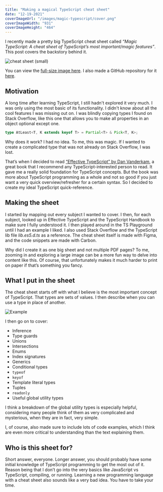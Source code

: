 ```yaml
---
title: "Making a magical TypeScript cheat sheet"
date: "12-19-2021"
coverImageUrl: "/images/magic-typescript/cover.png"
coverImageWidth: "931"
coverImageHeight: "464"
---
```


I recently made a pretty big TypeScript cheat sheet called _“Magic TypeScript: A cheat sheet of TypeScript’s most important/magic features”_. This post covers the backstory behind it.

![cheat sheet (small)](/images/magic-typescript/small.png)

You can view the [full-size image here](/images/magic-typescript/magic-typescript.png). I also made a GitHub repository for it [here](https://github.com/carltheperson/magic-typescript).

## Motivation

A long time after learning TypeScript, I still hadn't explored it very much. I was only using the most basic of its functionality. I didn't know about all the cool features I was missing out on. I was blindly copying types I found on Stack Overflow, like this one that allows you to make all properties in an object optional except one.

```ts
type AtLeast<T, K extends keyof T> = Partial<T> & Pick<T, K>;
```

Why does it work? I had no idea. To me, this was magic. If I wanted to create a complicated type that was not already on Stack Overflow, I was lost.

That’s when I decided to read [“Effective TypeScript” by Dan Vanderkam](https://www.amazon.com/Effective-TypeScript-Specific-Ways-Improve/dp/1492053740/), a great book that I recommend any TypeScript-interested person to read. It gave me a really solid foundation for TypeScript concepts. But the book was more about TypeScript programming as a whole and not so good if you just want a very quick overview/refresher for a certain syntax. So I decided to create my ideal TypeScript quick-reference.

## Making the sheet

I started by mapping out every subject I wanted to cover. I then, for each subject, looked up in Effective TypeScript and the TypeScript Handbook to make sure I fully understood it. I then played around in the TS Playground until I had an example I liked. I also used Stack Overflow and the TypeScript lib file _lib.es5.d.ts_ as a reference. The cheat sheet itself is made with Figma, and the code snippets are made with Carbon.

Why did I create it as one big sheet and not multiple PDF pages? To me, zooming in and exploring a large image can be a more fun way to delve into content like this. Of course, that unfortunately makes it much harder to print on paper if that’s something you fancy.

## What I put in the sheet

The cheat sheet starts off with what I believe is the most important concept of TypeScript. That types are sets of values. I then describe when you can use a type in place of another.

![Example](/images/magic-typescript/example.png)

I then go on to cover:

- Inference
- Type guards
- Unions
- Intersections
- Enums
- Index signatures
- Generics
- Conditional types
- `typeof`
- `keyof`
- Template literal types
- Tuples
- `readonly`
- Useful global utility types

I think a breakdown of the global utility types is especially helpful, considering many people think of them as very complicated and mysterious, when they are in fact, very simple.

I, of course, also made sure to include lots of code examples, which I think are even more critical to understanding than the text explaining them.

## Who is this sheet for?

Short answer, everyone. Longer answer, you should probably have some initial knowledge of TypeScript programming to get the most out of it. Reason being that I don’t go into the very basics like JavaScript vs TypeScript, compiling, or running. Learning a new programming language with a cheat sheet also sounds like a very bad idea. You have to take your time.
